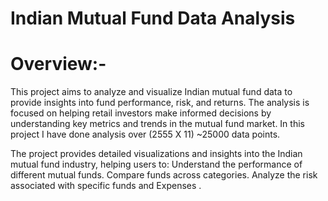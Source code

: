 # Indian Mutual Fund Data Analysis
# Overview:-
This project aims to analyze and visualize Indian mutual fund data to provide insights into fund performance, risk, and returns. The analysis is focused on helping retail investors make informed decisions by understanding key metrics and trends in the mutual fund market.
In this project I have done analysis over (2555 X 11) ~25000 data points.

The project provides detailed visualizations and insights into the Indian mutual fund industry, helping users to:
Understand the performance of different mutual funds.
Compare funds across categories.
Analyze the risk associated with specific funds and Expenses .
